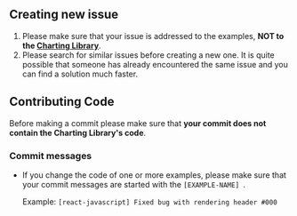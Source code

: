 ## Creating new issue

1. Please make sure that your issue is addressed to the examples, **NOT to the [Charting Library](https://github.com/tradingview/charting_library)**.
1. Please search for similar issues before creating a new one. It is quite possible that someone has already encountered the same issue and you can find a solution much faster.

## Contributing Code

Before making a commit please make sure that **your commit does not contain the Charting Library's code**.

### Commit messages

* If you change the code of one or more examples, please make sure that your commit messages are started with the `[EXAMPLE-NAME] `.

    Example: `[react-javascript] Fixed bug with rendering header #000`
